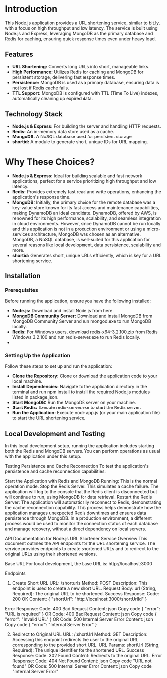 # Introduction
This Node.js application provides a URL shortening service, similar to bit.ly, with a focus on high throughput and low latency. The service is built using Node.js and Express, leveraging MongoDB as the primary database and Redis for caching, ensuring quick response times even under heavy load.

## Features
* **URL Shortening:** Converts long URLs into short, manageable links.
* **High Performance:** Utilizes Redis for caching and MongoDB for persistent storage, delivering fast response times.
* **Persistence:** MongoDB is used as a primary database, ensuring data is not lost if Redis cache fails.
* **TTL Support:** MongoDB is configured with TTL (Time To Live) indexes, automatically cleaning up expired data.

## Technology Stack
* **Node.js & Express:** For building the server and handling HTTP requests.
* **Redis:** An in-memory data store used as a cache.
* **MongoDB:** A NoSQL database used for persistent storage
* **shortid:** A module to generate short, unique IDs for URL mapping.

# Why These Choices?
* **Node.js & Express:** Ideal for building scalable and fast network applications, perfect for a service prioritizing high throughput and low latency.
* **Redis:** Provides extremely fast read and write operations, enhancing the application's response time.
* **MongoDB:** Initially, the primary choice for the remote database was a key-value store known for its fast access and maintenance capabilities, making DynamoDB an ideal candidate. DynamoDB, offered by AWS, is renowned for its high performance, scalability, and seamless integration in cloud environments.
However, since DynamoDB cannot be run locally and this application is not in a production environment or using a micro-services architecture, MongoDB was chosen as an alternative. MongoDB, a NoSQL database, is well-suited for this application for several reasons like local development, data persistence, scalability and more.
* **shortid:** Generates short, unique URLs efficiently, which is key for a URL shortening service.

## Installation
### Prerequisites
Before running the application, ensure you have the following installed:

* **Node.js:** Download and install Node.js from here.
* **MongoDB Community Server:** Download and install MongoDB from MongoDB Community Server and run mongod.exe to run MongoDB locally.
* **Redis:** For Windows users, download redis-x64-3.2.100.zip from Redis Windows 3.2.100 and run redis-server.exe to run Redis locally.
* 
### Setting Up the Application
Follow these steps to set up and run the application:

* **Clone the Repository:** Clone or download the application code to your local machine.
* **Install Dependencies:** Navigate to the application directory in the terminal and run npm install to install the required Node.js modules listed in package.json.
* **Start MongoDB:** Run the MongoDB server on your machine.
* **Start Redis:** Execute redis-server.exe to start the Redis server.
* **Run the Application:** Execute node app.js (or your main application file) to start the URL shortening service.

## Local Development and Testing
In this local development setup, running the application includes starting both the Redis and MongoDB servers. You can perform operations as usual with the application under this setup.

Testing Persistence and Cache Reconnection
To test the application's persistence and cache reconnection capabilities:

Start the Application with Redis and MongoDB Running: This is the normal operation mode.
Stop the Redis Server: This simulates a cache failure. The application will log to the console that the Redis client is disconnected but will continue to run, using MongoDB for data retrieval.
Restart the Redis Server: The application will automatically reconnect to Redis, demonstrating the cache reconnection capability.
This process helps demonstrate how the application manages unexpected Redis downtimes and ensures data persistence through MongoDB. In a production environment, a different process would be used to monitor the connection status of each database and manage recovery, without a direct dependency on local servers.

API Documentation for Node.js URL Shortener Service
Overview
This document outlines the API endpoints for the URL shortening service. The service provides endpoints to create shortened URLs and to redirect to the original URLs using their shortened versions.

Base URL
For local development, the base URL is: http://localhost:3000

Endpoints
1. Create Short URL
URL: /shorturls
Method: POST
Description: This endpoint is used to create a new short URL.
Request Body:
url (String, Required): The original URL to be shortened.
Success Response:
Code: 200 OK
Content: {
  "shortUrl": "http://localhost:3000/shortUrlId"
}

Error Response:
Code: 400 Bad Request
Content:
json
Copy code
{ "error": "URL is required" }
OR
Code: 400 Bad Request
Content:
json
Copy code
{ "error": "Invalid URL" }
OR
Code: 500 Internal Server Error
Content:
json
Copy code
{ "error": "Internal Server Error" }

2. Redirect to Original URL
URL: /:shortUrl
Method: GET
Description: Accessing this endpoint redirects the user to the original URL corresponding to the provided short URL.
URL Params:
shortUrl (String, Required): The unique identifier for the shortened URL.
Success Response:
Code: 302 Found
Content: Redirects to the original URL.
Error Response:
Code: 404 Not Found
Content:
json
Copy code
"URL not found"
OR
Code: 500 Internal Server Error
Content:
json
Copy code
"Internal Server Error"
